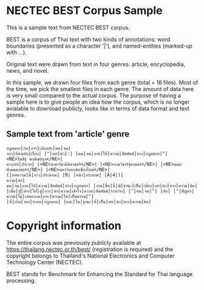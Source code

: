 # NECTEC BEST Corpus Sample

This is a sample text from NECTEC BEST corpus.

BEST is a corpus of Thai text with two kinds of annotations: word boundaries (presented as a character '|'), and named-entities (marked-up with <NE>...</NE>).

Original text were drawn from text in four genres: article, encyclopedia, news, and novel.

In this sample, we drawn four files from each genre (total = 16 files). Most of the time, we pick the smallest files in each genre. The amount of data here is very small compared to the actual corpus. The purpose of having a sample here is to give people an idea how the corpus, which is no longer avialable to download publicly, looks like in terms of data format and text genres.

## Sample text from 'article' genre

```
กฎหมาย|กับ|การ|เบียดบัง|คน|จน|
จาก|ต้นฉบับ|เรื่อง| |"|บท|นำ|:| |คน|จน|ภาย|ใต้|ความ|สัมพันธ์|ทาง|กฎหมาย|"|
<NE>ไพสิฐ พาณิชย์กุล</NE>|
อาจารย์|ประจำ| |<NE>สาขาวิชานิติศาสตร์</NE>| |<NE>ภาควิชารัฐศาสตร์</NE>| |<NE>คณะสังคมศาสตร์</NE>| |<NE>มหาวิทยาลัยเชียงใหม่</NE>|
(|บทความ|นี้|ยาว|ประมาณ| |9| |หน้า|กระดาษ| |A|4|)|
ความ|นำ|
คน|จน|ภาย|ใต้|ความ|สัมพันธ์|ทาง|กฎหมาย| |งาน|ชิ้น|นี้|มี|ฐานะ|เป็น|เพียง|บท|นำ|ทาง|ความ|คิด| 
|เพื่อ|ปู|ทาง|ไป|สู่|การ|ทำ|ความ|เข้าใจ|ความ|สัมพันธ์|ระหว่าง| |"|คน|จน|"| |กับ| |"|ปัญหา|ความ|ไม่|เสมอภาค|และ|ความ|ไม่|เป็นธรรม|"|
|ที่|เกิด|จาก|ระบบ|กฎหมาย| |และ|ใน|ฐานะ|ที่|เป็น|บท|นำ|ทาง|ความ|คิด|
```

# Copyright information

The entire corpus was previously publicly available at https://thailang.nectec.or.th/best/ (registration is required) and the copyright belongs to Thailand's National Electronics and Computer Technology Center (NECTEC).

BEST stands for Benchmark for Enhancing the Standard for Thai language processing.


